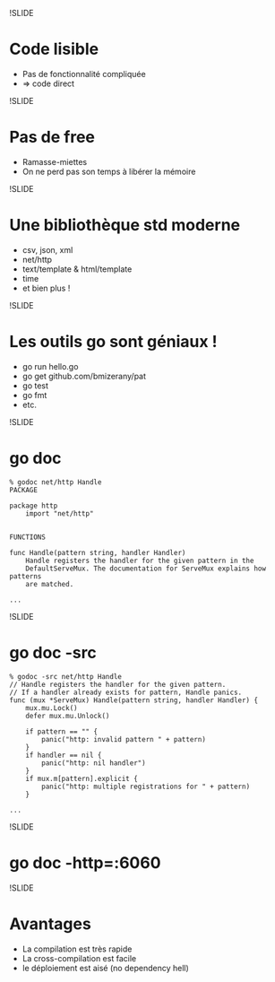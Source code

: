!SLIDE
# Code lisible

* Pas de fonctionnalité compliquée
* => code direct

!SLIDE
# Pas de free

* Ramasse-miettes
* On ne perd pas son temps à libérer la mémoire

!SLIDE
# Une bibliothèque std moderne

* csv, json, xml
* net/http
* text/template & html/template
* time
* et bien plus !

!SLIDE
# Les outils go sont géniaux !

* go run hello.go
* go get github.com/bmizerany/pat
* go test
* go fmt
* etc.

!SLIDE
# go doc

```text
% godoc net/http Handle
PACKAGE

package http
    import "net/http"


FUNCTIONS

func Handle(pattern string, handler Handler)
    Handle registers the handler for the given pattern in the
    DefaultServeMux. The documentation for ServeMux explains how patterns
    are matched.

...
```

!SLIDE
# go doc -src

```text
% godoc -src net/http Handle
// Handle registers the handler for the given pattern.
// If a handler already exists for pattern, Handle panics.
func (mux *ServeMux) Handle(pattern string, handler Handler) {
    mux.mu.Lock()
    defer mux.mu.Unlock()

    if pattern == "" {
        panic("http: invalid pattern " + pattern)
    }
    if handler == nil {
        panic("http: nil handler")
    }
    if mux.m[pattern].explicit {
        panic("http: multiple registrations for " + pattern)
    }

...
```

!SLIDE
# go doc -http=:6060


!SLIDE
# Avantages

* La compilation est très rapide
* La cross-compilation est facile
* le déploiement est aisé (no dependency hell)
